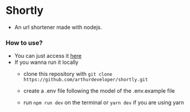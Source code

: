 # Shortly

- An url shortener made with nodejs.

### How to use?
- You can just access it [here](https://url-shortener-shortly.herokuapp.com)
- If you wanna run it locally
    - clone this repository with ``git clone https://github.com/arthurdeveloper/shortly.git``
    
    - create a .env file following the model of the .env.example file

    - run ``npm run dev`` on the terminal or ``yarn dev`` if you are using yarn
    
     